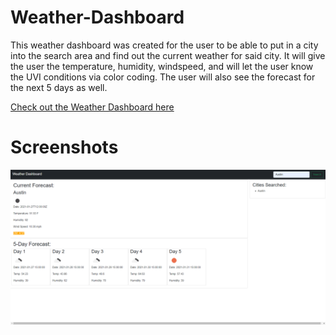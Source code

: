 # Weather-Dashboard

This weather dashboard was created for the user to be able to put in a city into the search area and find out the current weather for said city. It will give the user the temperature, humidity, windspeed, and will let the user know the UVI conditions via color coding. The user will also see the forecast for the next 5 days as well. 

[Check out the Weather Dashboard here](https://danacorona.github.io/Weather-Dashboard/)

# Screenshots
![An Image of the Weather Dashboard](./images/Weather-Dashboard.png)